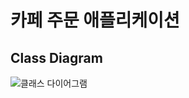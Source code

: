 # 카페 주문 애플리케이션

## Class Diagram
![클래스 다이어그램](https://github.com/hellmir/cafe-hellmir/assets/128391669/6ab5b429-1cf7-4c1d-b361-dac8dc842823)
